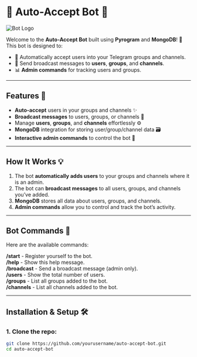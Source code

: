 # 🚀 **Auto-Accept Bot** 🤖

![Bot Logo](path/to/your/logo.png)

Welcome to the **Auto-Accept Bot** built using **Pyrogram** and **MongoDB**! 🎉 This bot is designed to:
- 🚪 Automatically accept users into your Telegram groups and channels.
- 📡 Send broadcast messages to **users**, **groups**, and **channels**.
- 📊 **Admin commands** for tracking users and groups.

---

## **Features** 🌟
- **Auto-accept** users in your groups and channels ✨
- **Broadcast messages** to users, groups, or channels 🚀
- Manage **users**, **groups**, and **channels** effortlessly ⚙️
- **MongoDB** integration for storing user/group/channel data 🗃️
- **Interactive admin commands** to control the bot 📝

---

## **How It Works** 💡

1. The bot **automatically adds users** to your groups and channels where it is an admin.
2. The bot can **broadcast messages** to all users, groups, and channels you’ve added.
3. **MongoDB** stores all data about users, groups, and channels.
4. **Admin commands** allow you to control and track the bot’s activity.

---

## **Bot Commands** 📑
Here are the available commands:

**/start** - Register yourself to the bot.  
**/help** - Show this help message.  
**/broadcast** - Send a broadcast message (admin only).  
**/users** - Show the total number of users.  
**/groups** - List all groups added to the bot.  
**/channels** - List all channels added to the bot.

---

## **Installation & Setup** 🛠️

### 1. Clone the repo:
```bash
git clone https://github.com/yourusername/auto-accept-bot.git
cd auto-accept-bot
